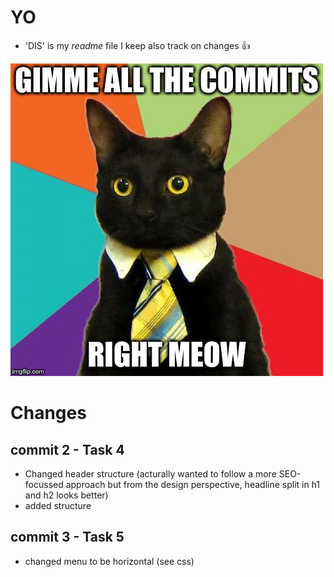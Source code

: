 # YO 
- 'DIS' is my *readme* file I keep also track on changes :+1:

![Image of Katten](_images/cat.jpg)




# Changes
## commit 2 - Task 4
- Changed header structure (acturally wanted to follow a more SEO-focussed approach but from the design perspective, headline split in h1 and h2 looks better)
- added structure

## commit 3 - Task 5
- changed menu to be horizontal (see css) 

